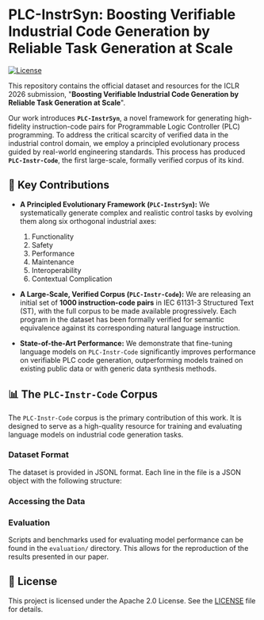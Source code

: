 # PLC-InstrSyn: Boosting Verifiable Industrial Code Generation by Reliable Task Generation at Scale

[![License](https://img.shields.io/badge/License-Apache%202.0-orange.svg)](LICENSE)

This repository contains the official dataset and resources for the ICLR 2026 submission, "**Boosting Verifiable Industrial Code Generation by Reliable Task Generation at Scale**".

Our work introduces **`PLC-InstrSyn`**, a novel framework for generating high-fidelity instruction-code pairs for Programmable Logic Controller (PLC) programming. To address the critical scarcity of verified data in the industrial control domain, we employ a principled evolutionary process guided by real-world engineering standards. This process has produced **`PLC-Instr-Code`**, the first large-scale, formally verified corpus of its kind.

## 🚀 Key Contributions

* **A Principled Evolutionary Framework (`PLC-InstrSyn`):** We systematically generate complex and realistic control tasks by evolving them along six orthogonal industrial axes:
    1.  Functionality
    2.  Safety
    3.  Performance
    4.  Maintenance
    5.  Interoperability
    6.  Contextual Complication

* **A Large-Scale, Verified Corpus (`PLC-Instr-Code`):** We are releasing an initial set of **1000 instruction-code pairs** in IEC 61131-3 Structured Text (ST), with the full corpus to be made available progressively. Each program in the dataset has been formally verified for semantic equivalence against its corresponding natural language instruction.

* **State-of-the-Art Performance:** We demonstrate that fine-tuning language models on `PLC-Instr-Code` significantly improves performance on verifiable PLC code generation, outperforming models trained on existing public data or with generic data synthesis methods.

## 📊 The `PLC-Instr-Code` Corpus

The `PLC-Instr-Code` corpus is the primary contribution of this work. It is designed to serve as a high-quality resource for training and evaluating language models on industrial code generation tasks.

### Dataset Format

The dataset is provided in JSONL format. Each line in the file is a JSON object with the following structure:



### Accessing the Data



### Evaluation

Scripts and benchmarks used for evaluating model performance can be found in the `evaluation/` directory. This allows for the reproduction of the results presented in our paper.



## 📜 License

This project is licensed under the Apache 2.0 License. See the [LICENSE](https://www.google.com/search?q=LICENSE) file for details.

```
```
